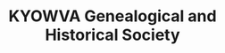 ---
layout: repo
title: "KYOWVA Genealogical and Historical Society"
id: 3718
permalink: repos/3718/
---
